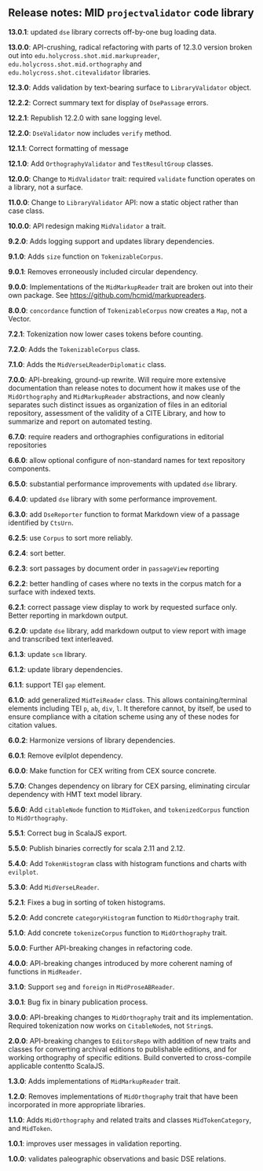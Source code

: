 ## Release notes: MID   `projectvalidator` code library

**13.0.1**: updated `dse` library corrects off-by-one bug loading data.

**13.0.0**: API-crushing, radical refactoring with parts of 12.3.0 version broken out into `edu.holycross.shot.mid.markupreader`, `edu.holycross.shot.mid.orthography` and `edu.holycross.shot.citevalidator` libraries.

**12.3.0**: Adds validation by text-bearing surface to `LibraryValidator` object.

**12.2.2**: Correct summary text for display of `DsePassage` errors.

**12.2.1**: Republish 12.2.0 with sane logging level.

**12.2.0**: `DseValidator` now includes `verify` method.

**12.1.1**: Correct formatting of message

**12.1.0**:  Add `OrthographyValidator` and `TestResultGroup` classes.

**12.0.0**:  Change to `MidValidator` trait:  required `validate` function operates on a library, not a surface.

**11.0.0**:  Change to `LibraryValidator` API: now a static object rather than case class.

**10.0.0**:  API redesign making `MidValidator` a trait.


**9.2.0**:  Adds logging support and updates library dependencies.


**9.1.0**:  Adds `size` function on `TokenizableCorpus`.

**9.0.1**: Removes erroneously included circular dependency.

**9.0.0**:  Implementations of the `MidMarkupReader` trait are broken out into their own package.  See https://github.com/hcmid/markupreaders.

**8.0.0**: `concordance` function of `TokenizableCorpus`  now creates a `Map`, not a Vector.

**7.2.1**:  Tokenization now lower cases tokens before counting.

**7.2.0**:  Adds the `TokenizableCorpus` class.


**7.1.0**:  Adds the `MidVerseLReaderDiplomatic` class.

**7.0.0**:  API-breaking, ground-up rewrite.  Will require more extensive documentation than release notes to document how it makes use of the `MidOrthography` and `MidMarkupReader` abstractions, and now cleanly separates such distinct issues as organization of files in an editorial repository, assessment of the validity of a CITE Library, and how to summarize and report on automated testing.

**6.7.0**: require readers and orthographies configurations in editorial repositories

**6.6.0**:  allow optional configure of non-standard names for text repository components.

**6.5.0**: substantial performance improvements with updated `dse` library.

**6.4.0**: updated `dse` library with some performance improvement.

**6.3.0**:  add `DseReporter` function to format Markdown view of a passage identified by `CtsUrn`.

**6.2.5**: use `Corpus` to sort more reliably.

**6.2.4**: sort better.

**6.2.3**: sort passages by document order in `passageView` reporting


**6.2.2**:  better handling of cases where no texts in the corpus match for a surface with indexed texts.

**6.2.1**: correct passage view display to work by requested surface only.  Better reporting in markdown output.

**6.2.0**: update `dse` library, add markdown output to view report with image and transcribed text interleaved.

**6.1.3**:  update `scm` library.

**6.1.2**:  update library dependencies.

**6.1.1**:  support TEI `gap` element.


**6.1.0**:  add generalized `MidTeiReader` class.  This allows containing/terminal elements including TEI `p`, `ab`, `div`, `l`.  It therefore cannot, by itself, be used to ensure compliance with a citation scheme using any of these nodes for citation values.


**6.0.2**:  Harmonize versions of library dependencies.


**6.0.1**:  Remove evilplot dependency.

**6.0.0**:  Make function for CEX writing from CEX source concrete.

**5.7.0**: Changes dependency on library for CEX parsing, eliminating circular dependency with HMT text model library.

**5.6.0**: Add `citableNode` function to `MidToken`, and `tokenizedCorpus` function to `MidOrthography`.


**5.5.1**:  Correct bug in ScalaJS export.


**5.5.0**: Publish binaries correctly for scala 2.11 and 2.12.


**5.4.0**:  Add `TokenHistogram` class with histogram functions and charts with `evilplot`.


**5.3.0**:  Add `MidVerseLReader`.


**5.2.1**:  Fixes a bug in sorting of token histograms.

**5.2.0**: Add concrete `categoryHistogram` function to `MidOrthography` trait.

**5.1.0**: Add concrete `tokenizeCorpus` function to `MidOrthography` trait.

**5.0.0**: Further API-breaking changes in refactoring code.

**4.0.0**:  API-breaking changes introduced by more coherent naming of functions in `MidReader`.

**3.1.0**:  Support `seg` and `foreign` in `MidProseABReader`.

**3.0.1**:   Bug fix in binary publication process.

**3.0.0**:  API-breaking changes to `MidOrthography` trait and its implementation. Required tokenization now works on `CitableNode`s, not `String`s.

**2.0.0**: API-breaking changes to `EditorsRepo` with addition of new traits and classes for converting archival editions to publishable editions, and for working orthography of specific editions.  Build converted to cross-compile applicable contentto ScalaJS.

**1.3.0**: Adds implementations of `MidMarkupReader` trait.

**1.2.0**: Removes implementations of `MidOrthography` trait that have been incorporated in more appropriate libraries.

**1.1.0**: Adds `MidOrthography` and related traits and classes `MidTokenCategory`, and `MidToken`.

**1.0.1**:  improves user messages in validation reporting.

**1.0.0**:  validates paleographic observations and basic DSE relations.

